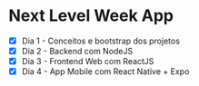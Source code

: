 # Next Level Week App

- [x] Dia 1 - Conceitos e bootstrap dos projetos
- [x] Dia 2 - Backend com NodeJS
- [x] Dia 3 - Frontend Web com ReactJS
- [x] Dia 4 - App Mobile com React Native + Expo
